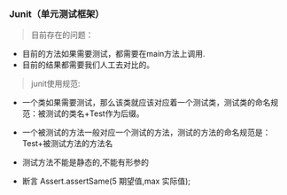 ### Junit（单元测试框架）
> 目前存在的问题：
- 目前的方法如果需要测试，都需要在main方法上调用.
- 目前的结果都需要我们人工去对比的。 

> junit使用规范:
- 一个类如果需要测试，那么该类就应该对应着一个测试类，测试类的命名规范：被测试的类名+Test作为后缀。
- 一个被测试的方法一般对应一个测试的方法，测试的方法的命名规范是：Test+被测试方法的方法名
- 测试方法不能是静态的,不能有形参的

- 断言
Assert.assertSame(5 期望值,max 实际值);




